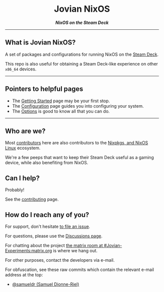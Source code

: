 <!--

NOTE: This page also serves as the index page of the website!!

Its docs-folder-relative links will be rewritten accordingly.

HTML may be used to hide elements from the main website, be mindful about it.

-->
<div class="for-github -title homepage-title">
    <div align="center"><h1>Jovian NixOS</h1></div>
    <div align="center"><strong><em>NixOS on the Steam Deck</em></strong></div>
</div>
<div class="for-github -unneeded">
<hr />
</div>

<div class="homepage-hero">

What is Jovian NixOS?
---------------------

A set of packages and configurations for running NixOS on the [Steam Deck](https://www.steamdeck.com).

This repo is also useful for obtaining a Steam Deck-like experience on other `x86_64` devices.

</div>

<div class="for-github -unneeded">
<hr />
</div>

Pointers to helpful pages
-------------------------

 - The [Getting Started](docs/getting-started.md) page may be your first stop.
 - The [Configuration](docs/configuration.md) page guides you into configuring your system.
 - The [Options](docs/options.md) is good to know all that you can do.

<div class="for-github -unneeded">
<hr />
</div>

Who are we?
-----------

Most [contributors](https://github.com/Jovian-Experiments/Jovian-NixOS/graphs/contributors) here are also contributors to the [Nixpkgs, and NixOS Linux](https://github.com/NixOS/nixpkgs) ecosystem.

We're a few peeps that want to keep their Steam Deck useful as a gaming device, while also benefiting from NixOS.


Can I help?
-----------

Probably!

See the [contributing](CONTRIBUTING.md) page.


How do I reach any of you?
--------------------------

For support, don't hesitate [to file an issue](https://github.com/Jovian-Experiments/Jovian-NixOS/issues).

For questions, please use the [Discussions page](https://github.com/Jovian-Experiments/Jovian-NixOS/discussions).

For chatting about the project [the matrix room at #Jovian-Experiments:matrix.org](https://matrix.to/#/#Jovian-Experiments:matrix.org) is where we hang out.

For other purposes, contact the developers via e-mail.

For obfuscation, see these raw commits which contain the relevant e-mail address at the top:

 - [@samueldr (Samuel Dionne-Riel)](https://github.com/Jovian-Experiments/Jovian-NixOS/commit/af7041f1e92d6d4e1e04e6e4f9ec6e301d2b8e01.patch)
